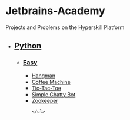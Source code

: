 # Jetbrains-Academy
Projects and Problems on the Hyperskill Platform

<ul>
  <li><h2><a href=""https://github.com/DanielJBurbridge/Jetbrains-Academy/tree/main/Hyperskill/Python">Python</a></h2></li>
  <ul>
    <li><h3><a href="https://github.com/DanielJBurbridge/Jetbrains-Academy/tree/main/Hyperskill/Python/Easy">Easy</a></h3></li>
    <ul>
      <li><a href="https://github.com/DanielJBurbridge/Jetbrains-Academy/tree/main/Hyperskill/Python/Easy/Hangman">Hangman</a></li>
      <li><a href="https://github.com/DanielJBurbridge/Jetbrains-Academy/tree/main/Hyperskill/Python/Easy/Coffee%20Machine">Coffee Machine</a></li>
      <li><a href="https://github.com/DanielJBurbridge/Jetbrains-Academy/tree/main/Hyperskill/Python/Easy/Tic-Tac-Toe">Tic-Tac-Toe</a></li>
      <li><a href="https://github.com/DanielJBurbridge/Jetbrains-Academy/tree/main/Hyperskill/Python/Easy/Simple%20Chatty%20Bot/">Simple Chatty Bot</a></li>
      <li><a href="https://github.com/DanielJBurbridge/Jetbrains-Academy/tree/main/Hyperskill/Python/Easy/Zookeeper/">Zookeeper</a></li>
    
    
    </ul>
  </ul>
</ul
